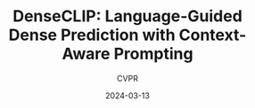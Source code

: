 ---
layout: seminar-post
title: "DenseCLIP: Language-Guided Dense Prediction with Context-Aware Prompting"
subtitle: 'CVPR'
categories:
    - "Computer Vision"
tags: [Object-Detection]
date: 2024-03-13
pdf_url: 'https://drive.google.com/file/d/1h2LrTQwythiQgRwFuSE5J2PLB3FiCppw/preview'
---